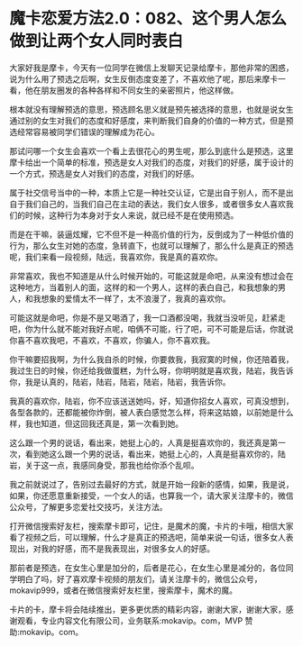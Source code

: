 # 魔卡恋爱方法2.0：082、这个男人怎么做到让两个女人同时表白

大家好我是摩卡，今天有一位同学在微信上发聊天记录给摩卡，那他非常的困惑，说为什么用了预选之后啊，女生反倒态度变差了，不喜欢他了呢，那后来摩卡一看，他在朋友圈发的各种各样和不同女生的亲密照片，他这样做。

根本就没有理解预选的意思，预选顾名思义就是预先被选择的意思，也就是说女生通过别的女生对我们的态度和好感度，来判断我们自身的价值的一种方式，但是预选经常容易被同学们错误的理解成为花心。

那试问哪一个女生会喜欢一个看上去很花心的男生呢，那么到底什么是预选，这里摩卡给出一个简单的标准，预选是女人对我们的态度，对我们的好感，属于设计的一个方式，预选是女人对我们的态度，对我们的好感。

属于社交信号当中的一种，本质上它是一种社交认证，它是出自于别人，而不是出自于我们自己的，当我们自己在主动的表达，我们女人很多，或者很多女人喜欢我们的时候，这种行为本身对于女人来说，就已经不是在使用预选。

而是在干嘛，装逼炫耀，它不但不是一种高价值的行为，反倒成为了一种低价值的行为，那么女生对她的态度，急转直下，也就可以理解了，那么什么是真正的预选呢，我们来看一段视频，陆远，我喜欢你，我是真的喜欢你。

非常喜欢，我也不知道是从什么时候开始的，可能这就是命吧，从来没有想过会在这种地方，当着别人的面，这样的和一个男人，这样的表白自己，和我想象的男人，和我想象的爱情太不一样了，太不浪漫了，我真的喜欢你。

可能这就是命吧，你是不是又喝酒了，我一口酒都没喝，我就当没听见，赶紧走吧，你为什么就不能对我好点呢，咱俩不可能，行了吧，可不可能是后话，你就说你喜不喜欢我吧，不喜欢，不喜欢，你骗人，你不喜欢我。

你干嘛要招我啊，为什么我自杀的时候，你要救我，我寂寞的时候，你还陪着我，我过生日的时候，你还给我做蛋糕，为什么呀，你明明就是喜欢我，陆岩，我告诉你，我是认真的，陆岩，陆岩，陆岩，陆岩，陆岩，我告诉你。

我真的喜欢你，陆岩，你不应该送送她吗，好，知道你招女人喜欢，可真没想到，各型各款的，还都能被你炸倒，被人表白感觉怎么样，将来这姑娘，以前她是什么样，我也知道，但这回我还真是，第一次看到她。

这么跟一个男的说话，看出来，她挺上心的，人真是挺喜欢你的，我还真是第一次，看到她这么跟一个男的说话，看出来，她挺上心的，人真是挺喜欢你的，陆岩，关于这一点，我感同身受，那我也给你添个乱呗。

我之前就说过了，告别过去最好的方式，就是开始一段新的感情，如果，我是说，如果，你还愿意重新接受，一个女人的话，也算我一个，请大家关注摩卡的，微信公众号，了解更多恋爱社交技巧，关注方法。

打开微信搜索好友栏，搜索摩卡即可，记住，是魔术的魔，卡片的卡哦，相信大家看了视频之后，可以理解，什么才是真正的预选吧，简单来说一句话，很多女人表现出，对我的好感，而不是我表现出，对很多女人的好感。

那前者是预选，在女生心里是加分的，后者是花心，在女生心里是减分的，各位同学明白了吗，好了喜欢摩卡视频的朋友们，请关注摩卡的，微信公众号，mokavip999，或者在微信搜索好友栏里，搜索摩卡，魔术的魔。

卡片的卡，摩卡将会陆续推出，更多更优质的精彩内容，谢谢大家，谢谢大家，感谢观看，专业内容文化有限公司，业务联系:mokavip。com，MVP 赞助:mokavip。com。

